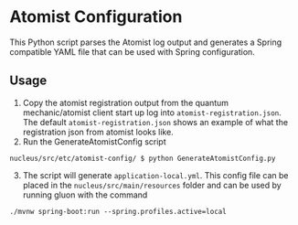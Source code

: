 # Atomist Configuration

This Python script parses the Atomist log output and generates a Spring compatible YAML file that can be used with Spring configuration.

## Usage
1. Copy the atomist registration output from the quantum mechanic/atomist client start up log into `atomist-registration.json`. 
   The default `atomist-registration.json` shows an example of what the registration json from atomist looks like.
2. Run the GenerateAtomistConfig script 
```console
nucleus/src/etc/atomist-config/ $ python GenerateAtomistConfig.py
```
3. The script will generate `application-local.yml`. 
   This config file can be placed in the `nucleus/src/main/resources` folder and can be used by running gluon with the command
```console
./mvnw spring-boot:run --spring.profiles.active=local
```